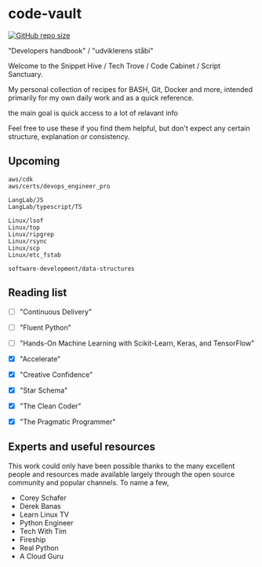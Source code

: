 # code-vault

[![GitHub repo size](https://img.shields.io/github/repo-size/TheNewThinkTank/code-vault?style=flat&logo=github&logoColor=whitesmoke&label=Repo%20Size)](https://github.com/TheNewThinkTank/code-vault/archive/refs/heads/main.zip)

"Developers handbook" / "udviklerens ståbi"

Welcome to the Snippet Hive / Tech Trove / Code Cabinet / Script Sanctuary.

My personal collection of recipes for BASH, Git, Docker and more,
intended primarily for my own daily work and as a quick reference.

the main goal is quick access to a lot of relavant info

Feel free to use these if you find them helpful,
but don't expect any certain structure, explanation or consistency.

## Upcoming

`aws/cdk`<br>
`aws/certs/devops_engineer_pro`<br>

`LangLab/JS`<br>
`LangLab/typescript/TS`<br>

`Linux/lsof`<br>
`Linux/top`<br>
`Linux/ripgrep`<br>
`Linux/rsync`<br>
`Linux/scp`<br>
`Linux/etc_fstab`<br>

`software-development/data-structures`<br>

## Reading list
- [ ] "Continuous Delivery"
- [ ] "Fluent Python"
- [ ] "Hands-On Machine Learning with Scikit-Learn, Keras, and TensorFlow"
- [x] "Accelerate"
- [x] "Creative Confidence"
- [x] "Star Schema"
- [x] "The Clean Coder"
- [x] "The Pragmatic Programmer"


## Experts and useful resources
This work could only have been possible thanks to the many excellent people and resources made available
largely through the open source community and popular channels. To name a few,

* Corey Schafer
* Derek Banas
* Learn Linux TV
* Python Engineer
* Tech With Tim
* Fireship
* Real Python
* A Cloud Guru
